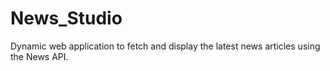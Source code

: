 # News_Studio
Dynamic web application to fetch and display the latest news articles using the News API.
